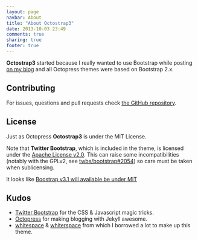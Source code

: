 ```yaml
---
layout: page
navbar: About
title: "About Octostrap3"
date: 2013-10-03 23:49
comments: true
sharing: true
footer: true
---
```


**Octostrap3** started because I really wanted to use Bootstrap while posting
[on my blog](https://kaworu.ch) and all Octopress themes were based on
Bootstrap 2.x.

<h2>Contributing</h2>

For issues, questions and pull requests check
[the GitHub repository](https://github.com/kAworu/octostrap3).

<h2>License</h2>

Just as Octopress **Octostrap3** is under the MIT License.

<div class="alert alert-warning">
    <p>
        <span class="glyphicon glyphicon-warning-sign"></span>
        Note that <strong>Twitter Bootstrap</strong>, which is included in the
        theme, is licensed under the
        <a href="https://github.com/twbs/bootstrap/blob/master/LICENSE">Apache
        License v2.0</a>.
        This can raise some incompatibilities (notably with the GPLv2, see
        <a href="https://github.com/twbs/bootstrap/issues/2054">twbs/bootstrap#2054</a>)
        so care must be taken when sublicensing.
</div>
<div class="alert alert-info">
    <p>
        <span class="glyphicon glyphicon-info-sign"></span>
        It looks like
        <a href="https://github.com/twbs/bootstrap/pull/9994">Boostrap v3.1
        will available be under MIT</a>
</div>

<h2>Kudos</h2>

- [Twitter Bootstrap](http://getbootstrap.com/) for the CSS & Javascript magic
  tricks.
- [Octopress](http://octopress.org/) for making blogging with Jekyll
  awesome.
- [whitespace](https://github.com/lucaslew/whitespace) &
  [whiterspace](https://github.com/mjhea0/whiterspace) from which I borrowed a
  lot to make up this theme.

